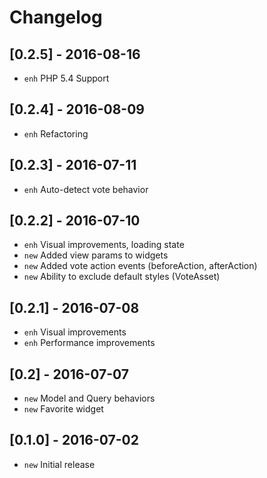 # Changelog

## [0.2.5] - 2016-08-16
- `enh` PHP 5.4 Support

## [0.2.4] - 2016-08-09
- `enh` Refactoring

## [0.2.3] - 2016-07-11
- `enh` Auto-detect vote behavior

## [0.2.2] - 2016-07-10

- `enh` Visual improvements, loading state
- `new` Added view params to widgets
- `new` Added vote action events (beforeAction, afterAction)
- `new` Ability to exclude default styles (VoteAsset)

## [0.2.1] - 2016-07-08

- `enh` Visual improvements
- `enh` Performance improvements

## [0.2] - 2016-07-07

- `new` Model and Query behaviors
- `new` Favorite widget

## [0.1.0] - 2016-07-02

- `new` Initial release
